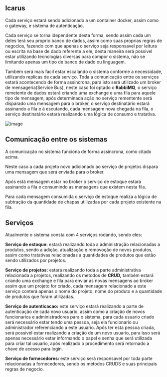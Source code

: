 ## Icarus
Cada serviço estará sendo adicionado a um container docker, assim como o gateway, e sistema de autenticação.

Cada serviço se torna idependente desta forma, sendo assim cada um deles terá seu proprio banco de dados, assim como suas proprias regras de negocios, fazendo com que apenas o serviço seja responsavel por leitura ou escrita na base de dado referente a ele, desta maneira será possivel estar utilizando tecnologias diversas para compor o sistema, não se limitando apenas um tipo de banco de dado ou linguagem.

Também será mais facil estar escalando o sistema conforme a necessidade, utilizando replicas de cada serviço. 
Toda a comunicação entre os serviços estará acontecendo de forma assincrona, para isto será utilizado um broker de mensageria(Service Bus), neste caso foi optado o **RabbiMQ**, o serviço remetente de dados estará criando uma exchange e uma fila para aquele tipo de mensagem, após determinada ação no serviço rementente será disparado uma mensagem para o broker, o serviço destinatário estará assinando a fila e à escutando, cada mensagem nova chegada na fila, o serviço destinatário estará realizando uma lógica de consumo e tratativa.

![image](https://github.com/k4im/gestao/assets/108486349/7020b8b2-d9af-491b-8cc8-f5dd42967b51)

## Comunicação entre os sistemas
A comunicação no sistema funciona de forma assincrona, como citado acima. 

Neste caso a cada projeto novo adicionado ao serviço de projetos dispara uma mensagem que será enviada para o broker.

Após está mensagem estar no broker o serviço de estoque estará assinando a fila e consumindo as mensagens que existem nesta fila.

Para cada mensagem consumida o serviço de estoque realiza a lógica de subtração da quantidade de chapas utilizadas por cada projeto existente na fila. 

## Serviços

Atualmente o sistema consta com 4 serviços rodando, sendo eles:

**Serviço de estoque:** estará realizando toda a administração relacionadas a produtos, sendo a adição, atualização e removoção de novos produtos, assim como tratativas relacionadas a quantidades de produtos que estão sendo utilizados por projetos.

**Serviço de projetos:** estará realizando toda a parte administrativa relacionada a projetos, realizando os metodos de **CRUD,** também estará criando uma exchange e fila para enviar as novas mensagens ao broker assim que um projeto for criado, cada mensagem relacionado a este serviço conterá apenas o nome do projeto, nome do produto e a quantidade de produtos que foram utilizadas.

**Serviço de autenticacao:** este serviço estará realizando a parte de autenticação de cada novo usuario, assim como a criação de novos funcionarios e administradores para o sistema, para cada usuario criado será necessário estar tendo uma pessoa, seja ela funcionario ou administrador referenciando a este usuario. Após ter esta pessoa criada, será possivel estar realizando a criação de um novo usuario, para isso será apenas necessário estar informando o papel e senha que será utilizada para criar tal usuario, após realizado o procedimento será retornado a chave de acesso para login.

**Serviço de fornecedores:** este serviço será responsavel por toda parte relacionadas a fornecedores, sendo os metodos CRUDS e suas principais regras de negocio.